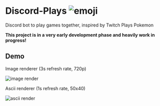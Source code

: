 # Discord-Plays ![emoji](https://i.imgur.com/Hs2Wohm.png)

Discord bot to play games together, inspired by Twitch Plays Pokemon

**This project is in a very early development phase and heavily work in progress!**

## Demo

Image renderer (3s refresh rate, 720p)

![image render](https://i.imgur.com/fobfGLf.gif)

Ascii renderer (1s refresh rate, 50x40)

![ascii render](https://i.imgur.com/yL8Ors7.gif)
